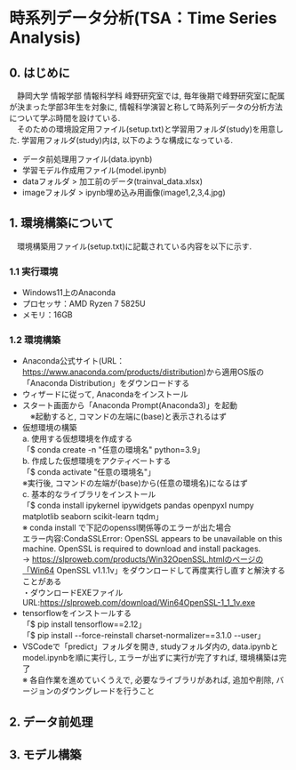 # 時系列データ分析(TSA：Time Series Analysis)
## 0. はじめに
　静岡大学 情報学部 情報科学科 峰野研究室では, 毎年後期で峰野研究室に配属が決まった学部3年生を対象に, 情報科学演習と称して時系列データの分析方法について学ぶ時間を設けている.   
　そのための環境設定用ファイル(setup.txt)と学習用フォルダ(study)を用意した. 
 学習用フォルダ(study)内は, 以下のような構成になっている.  
- データ前処理用ファイル(data.ipynb)
- 学習モデル作成用ファイル(model.ipynb)
- dataフォルダ > 加工前のデータ(trainval_data.xlsx)
- imageフォルダ > ipynb埋め込み用画像(image1,2,3,4.jpg)
## 1. 環境構築について
　環境構築用ファイル(setup.txt)に記載されている内容を以下に示す.  
### 1.1 実行環境
- Windows11上のAnaconda  
- プロセッサ：AMD Ryzen 7 5825U  
- メモリ：16GB  
### 1.2 環境構築
- Anaconda公式サイト(URL：https://www.anaconda.com/products/distribution)から適用OS版の「Anaconda Distribution」をダウンロードする  
- ウィザードに従って, Anacondaをインストール  
- スタート画面から「Anaconda Prompt(Anaconda3)」を起動  
　※起動すると, コマンドの左端に(base)と表示されるはず  
- 仮想環境の構築  
a. 使用する仮想環境を作成する  
「$ conda create -n "任意の環境名" python=3.9」  
b. 作成した仮想環境をアクティベートする  
「$ conda activate "任意の環境名"」  
※実行後, コマンドの左端が(base)から(任意の環境名)になるはず  
c. 基本的なライブラリをインストール  
「$ conda install ipykernel ipywidgets pandas openpyxl numpy matplotlib seaborn scikit-learn tqdm」  
※ conda install で下記のopenssl関係等のエラーが出た場合  
エラー内容:CondaSSLError: OpenSSL appears to be unavailable on this machine. OpenSSL is required to download and install packages.  
→ https://slproweb.com/products/Win32OpenSSL.htmlのページの「Win64 OpenSSL v1.1.1v」をダウンロードして再度実行し直すと解決することがある  
・ダウンロードEXEファイルURL:https://slproweb.com/download/Win64OpenSSL-1_1_1v.exe  
- tensorflowをインストールする  
「$ pip install tensorflow==2.12」  
「$ pip install --force-reinstall charset-normalizer==3.1.0 --user」  
- VSCodeで「predict」フォルダを開き, studyフォルダ内の, data.ipynbとmodel.ipynbを順に実行し, エラーが出ずに実行が完了すれば, 環境構築は完了  
※ 各自作業を進めていくうえで, 必要なライブラリがあれば, 追加や削除, バージョンのダウングレードを行うこと  
## 2. データ前処理
## 3. モデル構築
